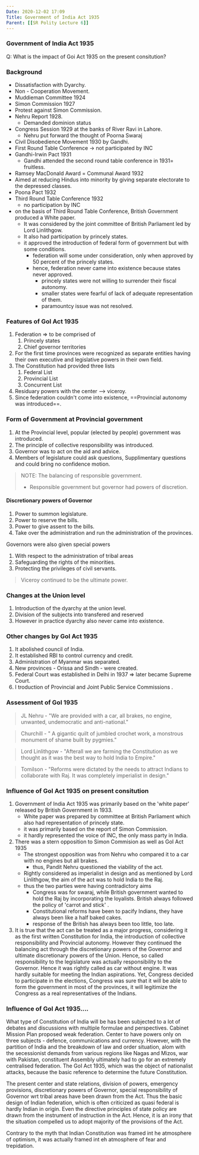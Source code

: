 ```yaml
---
Date: 2020-12-02 17:09
Title: Government of India Act 1935
Parent: [[SR Polity Lecture 6]]
---
```


### Government of India Act 1935

Q: What is the impact of Goi Act 1935 on the present consitution?

### Background
- Dissatisfaction with Dyarchy.
- Non - Cooperation Movement.
- Muddieman Committee 1924
- Simon Commission 1927
- Protest against Simon Commission.
- Nehru Report 1928.
  - Demanded dominion status
- Congress Session 1929 at the banks of River Ravi in Lahore.
  - Nehru put forward the thought of Poorna Swaraj
- Civil Disobedience Movement 1930 by Gandhi.
- First Round Table Conference -> not participated by INC
- Gandhi-Irwin Pact 1931
  - Gandhi attended the second round table conference in 1931= fruitless. 
- Ramsey MacDonald Award = Communal Award 1932
 - Aimed at reducing Hindus into minority by giving separate electorate to the depressed classes.
- Poona Pact 1932
- Third Round Table Conference 1932
  -  no participation by INC
- on the basis of Third Round Table Conference, British Government produced a White paper. 
  - It was considered by the joint committee of British Parliament led by Lord Linlithgow. 
  - It also had participation by princely states.
  - it approved the introduction of federal form of government but with some conditions.
    - federation will some under consideration, only when approved by 50 percent of the princely states.
    - hence, federation never came into existence because states never approved.
      - princely states were not willing to surrender their fiscal autonomy.
      - smaller states were fearful of lack of adequate representation of them.
      - paramountcy issue was not resolved.

### Features of GoI Act 1935
1. Federation => to be comprised of
   1. Princely states
   2. Chief governor territories
2. For the first time provinces were recognized as separate entities having their own executive and legislative powers in their own field. 
3. The Constitution had provided three lists
   1. Federal List 
   2. Provincial List
   3. Concurrent List
4. Residuary powers with  the center --> viceroy. 
5. Since federation couldn't come into existence, ==Provincial autonomy was introduced==. 

### Form of Government at Provincial government 
1. At the Provincial level, popular (elected by people) government was introduced. 
2. The principle of collective responsibility was introduced. 
3. Governor was to act on the aid and advice. 
4. Members of legislature could ask questions, Supplimentary questions and could bring no confidence motion. 

> NOTE: The balancing of responsible government. 
> - Responsible government but governor had powers of discretion. 

#### Discretionary powers of Governor 
1. Power to summon legislature. 
2. Power to reserve the bills. 
3. Power to give assent to the bills. 
4. Take over the administration and run the administration of the provinces. 


Governors were also given special powers
1. With respect to the administration of tribal areas
2. Safeguarding the rights of the minorities. 
3. Protecting the privileges of civil servants. 

> Viceroy continued to be the ultimate power. 

### Changes at the Union level
1. Introduction of the dyarchy at the union level. 
2. Division of the subjects into transfered and reserved
3. However in practice dyarchy also never came into existence. 

### Other changes by GoI Act 1935
1. It abolished council of India. 
2. It established RBI to control currency and credit. 
3. Administration of Myanmar was separated. 
4. New provinces - Orissa and Sindh - were created. 
5. Federal Court was established in Delhi in 1937 => later became Supreme Court. 
6. I troduction of Provincial and Joint Public Service Commissions . 

### Assessment of GoI 1935
> JL Nehru - 
> "We are provided with a car, all brakes, no engine, unwanted, undemocratic and anti-national." 

> Churchill - 
> " A gigantic quilt of jumbled crochet work, a monstrous monument of shame built by pygmies." 

> Lord Linlithgow - 
> "Afterall we are farming the Constitution as we thought as it was the best way to hold India to Empire." 

> Tomilson - 
> "Reforms were dictated by the needs to attract Indians to collaborate with Raj. It was completely imperialist in design."


### Influence of GoI Act 1935 on present consitution

1. Government of India Act 1935 was primarily based on the 'white paper' released by British Government in 1933.
   - White paper was prepared by committee at British Parliament which also had representation of princely state. 
   - it was primarily based on the report of Simon Commission. 
   - it hardly represented the voice of INC, the only mass party in India. 
2. There was a stern opposition to Simon Commision as well as GoI Act 1935
   - The strongest opposition was from Nehru who compared it to a car with no engines but all brakes. 
      - thus, Pandit Nehru questioned the viability of the act. 
   - Rightly considered as imperialist in design and as mentioned by Lord Linlithgow, the aim of the act was to hold India to the Raj. 
    - thus the two parties were having contradictory aims
      - Congress was for swaraj, while British government wanted to hold the Raj by incorporating the loyalists. British always followed the policy of 'carrot and stick' . 
      - Constitutional reforms have been to pacify Indians, they have always been like a half baked cakes. 
      - response of the British has always been too little, too late. 
3. It is true that the act can be treated as a major progress, considering it as the first written Constitution for India, the introduction of collective responsibility and Provincial autonomy. However they continued the balancing act through the discretionary powers of the Governor and ultimate discretionary powers of the Union. Hence, so called responsibility to the legislature was actually responsibility to the Governor. Hence it was rightly called as car without engine. It was hardly suitable for meeting the Indian aspirations. Yet, Congress decided to participate in the elections, Congress was sure that it will be able to form the government in most of the provinces, it will legitimize the Congress as a real representatives of the Indians. 
 
 
 
###  Influence of GoI Act 1935.... 
What type of Constitution of India will be has been subjected to a lot of debates and discussions with multiple formulae and perspectives. Cabinet Mission Plan proposed weak federation. Center to have powers only on three subjects - defence, communications and currency. However, with the partition of India and the breakdown of law and order situation, alom with the secessionist demands from various regions like Nagas and Mizos, war with Pakistan, constituent Assembly ultimately had to go for an extremely centralised federation. The GoI Act 1935, which was the object of nationalist attacks, because the basic reference to determine the future Constitution. 

The present center and state relations, division of powers, emergency provisions, discretionary powers of Governor, special responsibility of Governor wrt tribal areas have been drawn from the Act. Thus the basic design of Indian federation, which is often criticized as quasi federal is hardly Indian in origin. 
Even the directive principles of state policy are drawn from the instrument of instruction in the Act. Hence, it is an irony that the situation compelled us to adopt majority of the provisions of the Act. 

Contrary to the myth that Indian Constitution was framed int he atmosphere of optimism, it was actually framed int eh atmosphere of fear and trepidation.